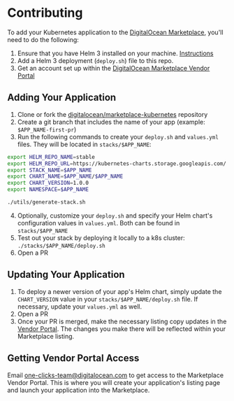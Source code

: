 # Contributing

To add your Kubernetes application to the [DigitalOcean Marketplace](https://marketplace.digitalocean.com/), you'll need to do the following:
1. Ensure that you have Helm 3 installed on your machine. [Instructions](https://helm.sh/docs/intro/install/)
1. Add a Helm 3 deployment (`deploy.sh`) file to this repo.
1. Get an account set up within the [DigitalOcean Marketplace Vendor Portal](https://marketplace.digitalocean.com/vendorportal)

## Adding Your Application
1. Clone or fork the [digitalocean/marketplace-kubernetes](https://github.com/digitalocean/marketplace-kubernetes) repository
1. Create a git branch that includes the name of your app (example: `$APP_NAME-first-pr`)
1. Run the following commands to create your `deploy.sh` and `values.yml` files. They will be located in `stacks/$APP_NAME`:
```bash
export HELM_REPO_NAME=stable
export HELM_REPO_URL=https://kubernetes-charts.storage.googleapis.com/
export STACK_NAME=$APP_NAME
export CHART_NAME=$APP_NAME/$APP_NAME
export CHART_VERSION=1.0.0
export NAMESPACE=$APP_NAME

./utils/generate-stack.sh
```
4. Optionally, customize your `deploy.sh` and specify your Helm chart's configuration values in `values.yml`. Both can be found in `stacks/$APP_NAME`
4. Test out your stack by deploying it locally to a k8s cluster: `./stacks/$APP_NAME/deploy.sh`
4. Open a PR

## Updating Your Application
1. To deploy a newer version of your app's Helm chart, simply update the `CHART_VERSION` value in your `stacks/$APP_NAME/deploy.sh` file. If necessary, update your `values.yml` as well.
1. Open a PR
1. Once your PR is merged, make the necessary listing copy updates in the [Vendor Portal](https://marketplace.digitalocean.com/vendorportal). The changes you make there will be reflected within your Marketplace listing.

## Getting Vendor Portal Access

Email one-clicks-team@digitalocean.com to get access to the Marketplace Vendor Portal. This is where you will create your application's listing page and launch your application into the Marketplace.
